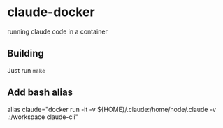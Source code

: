 # claude-docker
running claude code in a container

## Building

Just run `make`

## Add bash alias

alias claude="docker run -it -v ${HOME}/.claude:/home/node/.claude -v .:/workspace claude-cli"

